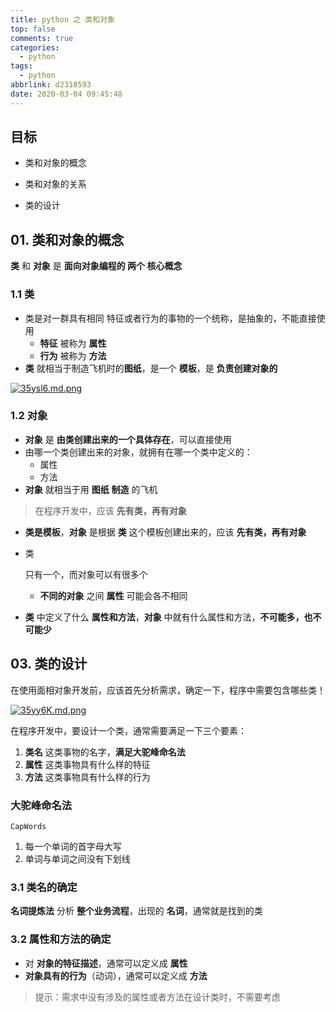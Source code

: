 ```yaml
---
title: python 之 类和对象
top: false
comments: true
categories:
  - python
tags:
  - python
abbrlink: d2318593
date: 2020-03-04 09:45:48
---
```


## 目标

- 类和对象的概念

- 类和对象的关系

- 类的设计

  <!-- more -->

## 01. 类和对象的概念

**类** 和 **对象** 是 **面向对象编程的 两个 核心概念**

### 1.1 类

- 类是对一群具有相同 特征或者行为的事物的一个统称，是抽象的，不能直接使用
  - **特征** 被称为 **属性**
  - **行为** 被称为 **方法**
- **类** 就相当于制造飞机时的**图纸**，是一个 **模板**，是 **负责创建对象的**

[![35ysl6.md.png](https://s2.ax1x.com/2020/03/04/35ysl6.md.png)](https://imgchr.com/i/35ysl6)

### 1.2 对象

- **对象** 是 **由类创建出来的一个具体存在**，可以直接使用
- 由哪一个类创建出来的对象，就拥有在哪一个类中定义的：
  - 属性
  - 方法
- **对象** 就相当于用 **图纸** **制造** 的飞机

> 在程序开发中，应该 **先有类，再有对象**

- **类是模板**，**对象** 是根据 **类** 这个模板创建出来的，应该 **先有类，再有对象**

- 类

   

  只有一个，而对象可以有很多个

  - **不同的对象** 之间 **属性** 可能会各不相同

- **类** 中定义了什么 **属性和方法**，**对象** 中就有什么属性和方法，**不可能多，也不可能少**

## 03. 类的设计

在使用面相对象开发前，应该首先分析需求，确定一下，程序中需要包含哪些类！

[![35yy6K.md.png](https://s2.ax1x.com/2020/03/04/35yy6K.md.png)](https://imgchr.com/i/35yy6K)

在程序开发中，要设计一个类，通常需要满足一下三个要素：

1. **类名** 这类事物的名字，**满足大驼峰命名法**
2. **属性** 这类事物具有什么样的特征
3. **方法** 这类事物具有什么样的行为

### 大驼峰命名法

```
CapWords
```

1. 每一个单词的首字母大写
2. 单词与单词之间没有下划线

### 3.1 类名的确定

**名词提炼法** 分析 **整个业务流程**，出现的 **名词**，通常就是找到的类

### 3.2 属性和方法的确定

- 对 **对象的特征描述**，通常可以定义成 **属性**
- **对象具有的行为**（动词），通常可以定义成 **方法**

> 提示：需求中没有涉及的属性或者方法在设计类时，不需要考虑